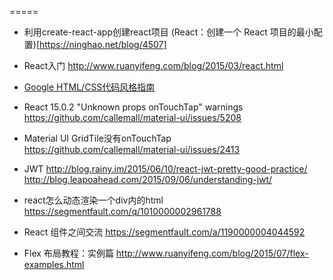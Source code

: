 
=====

- 利用create-react-app创建react项目
(React：创建一个 React 项目的最小配置)[https://ninghao.net/blog/4507]
- React入门
http://www.ruanyifeng.com/blog/2015/03/react.html

- [Google HTML/CSS代码风格指南](http://iischajn.github.io/trans/htmlcss-guide/#Indentation)

- React 15.0.2 "Unknown props onTouchTap" warnings
https://github.com/callemall/material-ui/issues/5208

- Material UI GridTile没有onTouchTap
https://github.com/callemall/material-ui/issues/2413

- JWT
http://blog.rainy.im/2015/06/10/react-jwt-pretty-good-practice/
http://blog.leapoahead.com/2015/09/06/understanding-jwt/

- react怎么动态渲染一个div内的html
https://segmentfault.com/q/1010000002961788

- React 组件之间交流 
https://segmentfault.com/a/1190000004044592

- Flex 布局教程：实例篇
http://www.ruanyifeng.com/blog/2015/07/flex-examples.html
